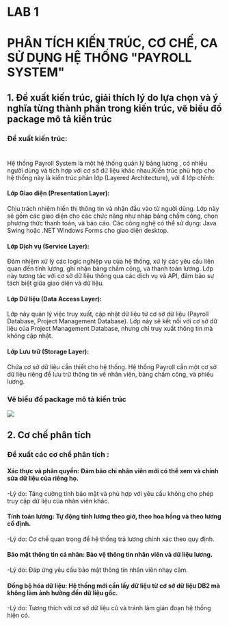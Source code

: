 #  LAB 1
# PHÂN TÍCH KIẾN TRÚC, CƠ CHẾ, CA SỬ DỤNG HỆ THỐNG "PAYROLL SYSTEM"

## 1. Đề xuất kiến trúc, giải thích lý do lựa chọn và ý nghĩa từng thành phần trong kiến trúc, vẽ biểu đồ package mô tả kiến trúc

### Đề xuất kiến trúc:
#
Hệ thống Payroll System là một hệ thống quản lý bảng lương , có nhiều người dùng và tích hợp với cơ sở dữ liệu khác nhau.Kiến trúc phù hợp cho hệ thống này là kiến trúc phân lớp (Layered Architecture), với 4 lớp chính:
#### Lớp Giao diện (Presentation Layer):
Chịu trách nhiệm hiển thị thông tin và nhận đầu vào từ người dùng. Lớp này sẽ gồm các giao diện cho các chức năng như nhập bảng chấm công, chọn phương thức thanh toán, và báo cáo.
Các công nghệ có thể sử dụng: Java Swing hoặc .NET Windows Forms cho giao diện desktop.
#### Lớp Dịch vụ (Service Layer):
Đảm nhiệm xử lý các logic nghiệp vụ của hệ thống, xử lý các yêu cầu liên quan đến tính lương, ghi nhận bảng chấm công, và thanh toán lương.
Lớp này tương tác với cơ sở dữ liệu thông qua các dịch vụ và API, đảm bảo sự tách biệt giữa giao diện và dữ liệu.
#### Lớp Dữ liệu (Data Access Layer):
Lớp này quản lý việc truy xuất, cập nhật dữ liệu từ cơ sở dữ liệu (Payroll Database, Project Management Database).
Lớp này sẽ kết nối với cơ sở dữ liệu của Project Management Database, nhưng chỉ truy xuất thông tin mà không cập nhật.
#### Lớp Lưu trữ (Storage Layer):
Chứa cơ sở dữ liệu cần thiết cho hệ thống. Hệ thống Payroll cần một cơ sở dữ liệu riêng để lưu trữ thông tin về nhân viên, bảng chấm công, và phiếu lương.
### Vẽ biểu đồ package mô tả kiến trúc
![](https://www.planttext.com/api/plantuml/png/b5J1Ji904BttAoQSyC35emU3qCI33O7G4A-RPKCRofPiTqqQuy6J1p_14nfYmaL9FD4O3vlm7_q2Vy4TG46wZNZgDlFUcpVpjltCFkg994AgKUGamv23Y1FcZ0aTaW63YfTd3sCu3qaCRfXdTnogRS4InYMHOSp18oaJHnMuTW1eH99aXNL3nbi1uJtpB1GwYd1VXCwDiz_6pRDx6a0lpwPGxJ9n5L9cwR268QgHBvxum5k-BYTyOAatWtmn7JNrcxNg6uU17-i9jtZnXKhXKXc-HCeBU3Y-WgfB984pIfdHAdgx2694hy6jG3-Q7UWPjzTjzffTr-iedClJxmOwrxVSRHnR79gnbR69tgfT6Gii5GsXNfka8euYrDXF1sgrqxA5mWd8pKdg2NNs0lmFjGpsMs9d7qOWrJC5D5yygmFfsppBsBiDa5kMXk57vYM5FcutMfKTQwE2oZRpFqIAavH4_wCZWvKtQJvI8pa7lBYb4tmBRh974RmlkrxAV1z0hJFUnp_65m000F__0m00)
## 2. Cơ chế phân tích
### Đề xuất các cơ chế phân tích :
#### Xác thực và phân quyền: Đảm bảo chỉ nhân viên mới có thể xem và chỉnh sửa dữ liệu của riêng họ.
-Lý do: Tăng cường tính bảo mật và phù hợp với yêu cầu không cho phép truy cập dữ liệu của nhân viên khác.
#### Tính toán lương: Tự động tính lương theo giờ, theo hoa hồng và theo lương cố định.
-Lý do: Cơ chế quan trọng để hệ thống trả lương chính xác theo quy định.
#### Bảo mật thông tin cá nhân: Bảo vệ thông tin nhân viên và dữ liệu lương.
-Lý do: Đáp ứng yêu cầu bảo mật thông tin nhân viên nhạy cảm.
#### Đồng bộ hóa dữ liệu: Hệ thống mới cần lấy dữ liệu từ cơ sở dữ liệu DB2 mà không làm ảnh hưởng đến dữ liệu gốc.
-Lý do: Tương thích với cơ sở dữ liệu cũ và tránh làm gián đoạn hệ thống hiện có.
